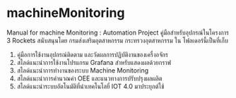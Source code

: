 # machineMonitoring
Manual for machine Monitoring : Automation Project
คู่มือสำหรับอุปกรณ์ในโครงการ 3 Rockets สนับสนุนโดย กรมส่งเสริมอุตสาหกรรม กระทรวงอุตสาหกรรม
ใน โฟลเดอร์นี้เป็นที่เก็บ
1. คู่มือการใช้งานอุปกรณ์ติดตาม และวัดผลการปฏิบัติงานของเครื่งอจักร
2. สไลด์แนะนำการใช้งานโปรแกรม Grafana สำหรับแสดงผลด้วยกราฟ
3. สไลด์แนะนำการทำงานของระบบ Machine Monitoring
4. สไลด์แนะนำการคำนวณค่า OEE และแนวทางการปรับปรุงผลผลิต
5. สไลด์แนะนำระบบอัตโนมัติที่นำเทคโนโลยี่ IOT 4.0 มาประยุกต์ใช้
